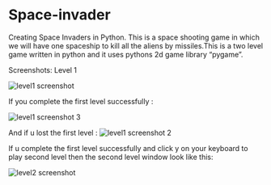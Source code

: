 # Space-invader
Creating  Space Invaders in Python.
This is a space shooting game in which we will have one spaceship to kill all the aliens by missiles.This is a two level game written in python and it uses pythons 2d game library “pygame”.

Screenshots:
Level 1

![level1 screenshot](https://user-images.githubusercontent.com/67695638/93024119-7cfc2e00-f611-11ea-9dbe-ee5b985d5d1f.png)

If you complete the first level successfully :

![level1 screenshot 3](https://user-images.githubusercontent.com/67695638/93024164-ff84ed80-f611-11ea-8747-f5460d4b0aef.png)

And if u lost the first level :
![level1 screenshot 2](https://user-images.githubusercontent.com/67695638/93024200-4377f280-f612-11ea-8dcc-1f1d074fdeab.png)


If u complete the first level successfully and click y on your keyboard to play second level then the second level window look like this:

![level2 screenshot](https://user-images.githubusercontent.com/67695638/93024223-728e6400-f612-11ea-9ff6-bfa73af63040.png)
